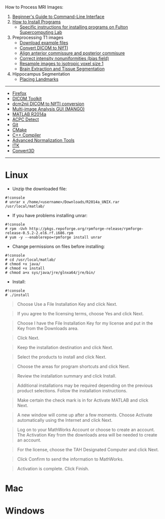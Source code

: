 How to Process MRI Images:

1. [Beginner's Guide to Command-Line Interface](begin_primer)
2. [How to Install Programs](Home)
	 * [Specific instructions for installing programs on Fulton Supercomputing Lab](fsl)
3. Preprocessing T1 images
     * [Download example files](https://bitbucket.org/njhunsaker/preprocessing-t1-example)
     * [Convert DICOM to NIfTI](preprocessing_dcm2nii)
     * [Align anterior commissure and posterior commisure](preprocessing_acpcdetect)
     * [Correct intensity nonuniformities (bias field)](preprocessing_N4BiasFieldCorrection)
     * [Resample images to isotropic voxel size 1](preprocessing_resample)
     * [Brain Extraction and Tissue Segmentation](preprocessing_antscorticalthickness)
4. Hippocampus Segmentation
     * [Placing Landmarks](hpc_landmarks)

---------------------------------------

* [Firefox](install_firefox)
* [DICOM Toolkit](install_dcmtk)
* [dcm2nii DICOM to NIfTI conversion](install_dcm2nii)
* [Multi-image Analysis GUI (MANGO)](install_mango)
* [MATLAB R2014a](install_matlabR2014a)
* [ACPC Detect](install_acpcdetect)
* [Git](install_git)
* [CMake](install_cmake)
* [C++ Compiler](install_gcc)
* [Advanced Normalization Tools](install_ants)
* [ITK](install_itk)
* [Convert3D](install_convert3d)

---------------------------------------

# Linux

* Unzip the downloaded file:

```
#!console
# unrar x /home/<username>/Downloads/R2014a_UNIX.rar /usr/local/matlab/
```

* If you have problems installing unrar:

```
#!console
# rpm -Uvh http://pkgs.repoforge.org/rpmforge-release/rpmforge-release-0.5.2-2.el6.rf.i686.rpm
# yum -y --enablerepo=rpmforge install unrar
```
* Change permissions on files before installing:

```
#!console
# cd /usr/local/matlab/
# chmod +x java/
# chmod +x install
# chmod a+x sys/java/jre/glnxa64/jre/bin/
```

* Install:
```
#!console
# ./install
```

> Choose Use a File Installation Key and click Next. 

> If you agree to the licensing terms, choose Yes and click Next.

> Choose I have the File Installation Key for my license and put in the Key from the Downloads area.

> Click Next.

> Keep the installation destination and click Next.

> Select the products to install and click Next.

> Choose the areas for program shortcuts and click Next.

> Review the installation summary and click Install.

> Additional installations may be required depending on the previous product selections. Follow the installation instructions.

> Make certain the check mark is in for Activate MATLAB and click Next.

> A new window will come up after a few moments. Choose Activate automatically using the Internet and click Next.

> Log on to your MathWorks Account or choose to create an account. The Activation Key from the downloads area will be needed to create an account.

> For the license, choose the TAH Designated Computer and click Next.

> Click Confirm to send the information to MathWorks.
 
> Activation is complete. Click Finish.

# Mac

# Windows
